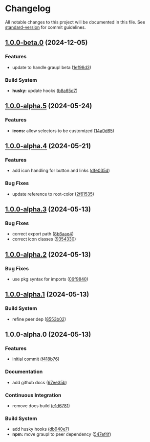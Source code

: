 # Changelog

All notable changes to this project will be documented in this file. See [standard-version](https://github.com/conventional-changelog/standard-version) for commit guidelines.

## [1.0.0-beta.0](https://github.com/Graupl/graupl/compare/v1.0.0-alpha.5...v1.0.0-beta.0) (2024-12-05)


### Features

* update to handle graupl beta ([1ef98d3](https://github.com/Graupl/graupl/commit/1ef98d3555872375e475decae08f76b89a73a18f))


### Build System

* **husky:** update hooks ([b8a65d7](https://github.com/Graupl/graupl/commit/b8a65d7a01b2f93fffd21fc77fabb97eb01ee413))

## [1.0.0-alpha.5](https://github.com/Graupl/graupl/compare/v1.0.0-alpha.4...v1.0.0-alpha.5) (2024-05-24)


### Features

* **icons:** allow selectors to be customized ([14a0d65](https://github.com/Graupl/graupl/commit/14a0d6582b6d57be6fe3cb4734fa506a30db69c8))

## [1.0.0-alpha.4](https://github.com/Graupl/graupl/compare/v1.0.0-alpha.3...v1.0.0-alpha.4) (2024-05-21)


### Features

* add icon handling for button and links ([dfe035d](https://github.com/Graupl/graupl/commit/dfe035d0d4f80a480f2ede468296f5c00fb80ba2))


### Bug Fixes

* update reference to root-color ([2f61535](https://github.com/Graupl/graupl/commit/2f61535fb1783d9d6014d4b236b5efd056061d02))

## [1.0.0-alpha.3](https://github.com/Graupl/graupl/compare/v1.0.0-alpha.2...v1.0.0-alpha.3) (2024-05-13)


### Bug Fixes

* correct export path ([8b6aae4](https://github.com/Graupl/graupl/commit/8b6aae4230306885d501a0a6f3b93ed302e0719f))
* correct icon classes ([9354330](https://github.com/Graupl/graupl/commit/935433092d3bab4a75f8aabe8a47cabf45793e1b))

## [1.0.0-alpha.2](https://github.com/Graupl/graupl/compare/v1.0.0-alpha.1...v1.0.0-alpha.2) (2024-05-13)


### Bug Fixes

* use pkg syntax for imports ([06f9840](https://github.com/Graupl/graupl/commit/06f9840838805ac4be8f796d0a1bc056fc9726dc))

## [1.0.0-alpha.1](https://github.com/Graupl/graupl/compare/v1.0.0-alpha.0...v1.0.0-alpha.1) (2024-05-13)


### Build System

* refine peer dep ([8553b02](https://github.com/Graupl/graupl/commit/8553b02fb0ae608252189965714502cf7f760e9a))

## 1.0.0-alpha.0 (2024-05-13)


### Features

* initial commit ([f418b76](https://github.com/Graupl/graupl/commit/f418b76a12c1130a95539f1993e8be934e81f301))


### Documentation

* add github docs ([67ee35b](https://github.com/Graupl/graupl/commit/67ee35b20ccbb6bcb7cb63a61ca7729cc760d21e))


### Continuous Integration

* remove docs build ([e1d6781](https://github.com/Graupl/graupl/commit/e1d6781e44a613e9a6a97db83da5c4ed44b124fe))


### Build System

* add husky hooks ([db940e7](https://github.com/Graupl/graupl/commit/db940e730026eb25fd90d6a63c049f7d5967d0f9))
* **npm:** move graupl to peer dependency ([547ef4f](https://github.com/Graupl/graupl/commit/547ef4f75c94d66af69ed2330e877284836ca6bd))
